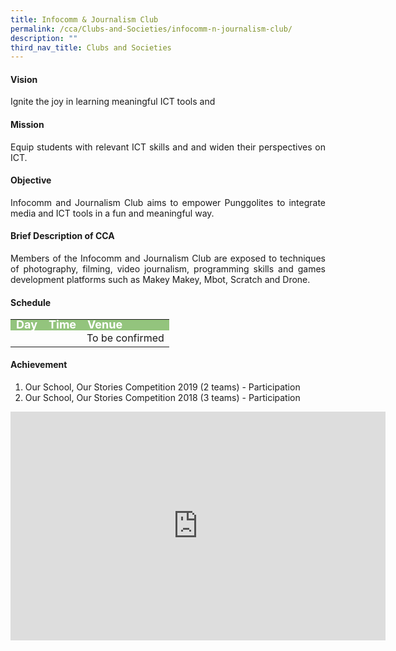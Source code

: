 ```yaml
---
title: Infocomm & Journalism Club
permalink: /cca/Clubs-and-Societies/infocomm-n-journalism-club/
description: ""
third_nav_title: Clubs and Societies
---
```

<h4>Vision</h4>
<p style="text-align:justify">Ignite the joy in learning meaningful ICT tools and</p>
<h4>Mission</h4>
<p style="text-align:justify">Equip students with relevant ICT skills and and widen their perspectives on ICT.</p>
<h4>Objective</h4>
<p style="text-align:justify">Infocomm and Journalism Club aims to empower Punggolites to integrate media and ICT tools in a fun and meaningful way.</p>
<h4>Brief Description of CCA</h4>
<p style="text-align:justify">Members of the Infocomm and Journalism Club are exposed to techniques of photography, filming, video journalism, programming skills and games development platforms such as Makey Makey, Mbot, Scratch and Drone.</p>
<h4>Schedule</h4>
<p>
	<table>
		<tbody>
			<tr style="line-height:10px; background-color:rgb(147,196,125); font-weight: bold; font-size:18px; color:white"><td>Day</td><td>Time</td><td>Venue</td></tr>
			<tr><td></td><td></td><td>To be confirmed</td></tr>
			<tr></tr>
		</tbody>
		</table>
<h4>Achievement</h4>
<p style="text-align:justify">
<ol>
	<li>Our School, Our Stories Competition 2019 (2 teams) - Participation</li>
	<li>Our School, Our Stories Competition 2018 (3 teams) - Participation</li>
</ol></p>

<center><iframe allowfullscreen="true" height="366" width="600" frameborder="0" src="https://docs.google.com/presentation/d/e/2PACX-1vSpJhrmW79aYVYsYDjPsosiBVzURZqDRVL5P9K9e1XerhSOLhcmC3QIgqJbxo8ulmvtmbCdu8QGmXVp/embed?start=false&amp;loop=false&amp;delayms=3000"></iframe></center>